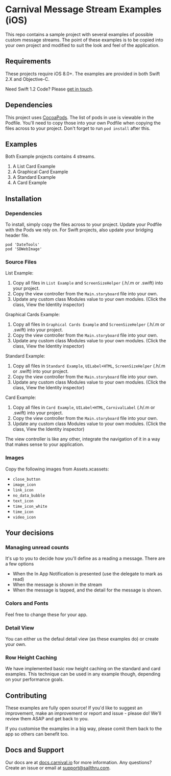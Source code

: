 # Carnival Message Stream Examples (iOS)
This repo contains a sample project with several examples of possible custom message streams. The point of these examples is to be copied into your own project and modified to suit the look and feel of the application.

## Requirements
These projects require iOS 8.0+. The examples are provided in both Swift 2.X and Objective-C.

Need Swift 1.2 Code? Please [get in touch](support@carnival.io).

## Dependencies
This project uses [CocoaPods](cocoapods.org). The list of pods in use is viewable in the Podfile. You'll need to copy those into your own Podfile when copying the files across to your project. Don't forget to run `pod install` after this. 

## Examples
Both Example projects contains 4 streams. 

1. A List Card Example
2. A Graphical Card Example
3. A Standard Example
4. A Card Example

## Installation

### Dependencies 

To install, simply copy the files across to your project. Update your Podfile with the Pods we rely on. For Swift projects, also update your bridging header file. 

```
pod 'DateTools'
pod 'SDWebImage'
```

### Source Files

List Example: 

1. Copy all files in `List Example` and `ScreenSizeHelper` (.h/.m or .swift) into your project.
2. Copy the view controller from the `Main.storyboard` file into your own.
3. Update any custom class Modules value to your own modules. (Click the class, View the Identity inspector)

Graphical Cards Example: 

1. Copy all files in `Graphical Cards Example` and `ScreenSizeHelper` (.h/.m or .swift) into your project.
2. Copy the view controller from the `Main.storyboard` file into your own.
3. Update any custom class Modules value to your own modules. (Click the class, View the Identity inspector)

Standard  Example: 

1. Copy all files in `Standard Example`, `UILabel+HTML`, `ScreenSizeHelper` (.h/.m or .swift) into your project.
2. Copy the view controller from the `Main.storyboard` file into your own.
3. Update any custom class Modules value to your own modules. (Click the class, View the Identity inspector)

Card  Example: 

1. Copy all files in `Card Example`, `UILabel+HTML`, `CarnivalLabel` (.h/.m or .swift) into your project.
2. Copy the view controller from the `Main.storyboard` file into your own.
3. Update any custom class Modules value to your own modules. (Click the class, View the Identity inspector)

The view controller is like any other, integrate the navigation of it in a way that makes sense to your application.

### Images
Copy the following images from Assets.xcassets:

 * `close_button`
 * `image_icon`
 * `link_icon`
 * `no_data_bubble`
 * `text_icon`
 * `time_icon_white`
 * `time_icon`
 * `video_icon`


## Your decisions 

### Managing unread counts

It's up to you to decide how you'll define as a reading a message. There are a few options

* When the In App Notification is presented (use the delegate to mark as read)
* When the message is shown in the stream
* When the message is tapped, and the detail for the message is shown. 

### Colors and Fonts
Feel free to change these for your app.

### Detail View
You can either us the defaul detail view (as these examples do) or create your own. 

### Row Height Caching
We have implemented basic row height caching on the standard and card examples. This technique can be used in any example though, depending on your performance goals. 

## Contributing
These examples are fully open source! If you'd like to suggest an improvement, make an improvement or report and issue - please do! We'll review them ASAP and get back to you. 

If you customise the examples in a big way, please comit them back to the app so others can benefit too. 

## Docs and Support
Our docs are at [docs.carnival.io](docs.carnival.io) for more information. Any questions? Create an issue or email at [support@sailthru.com](support@sailthru.com).
